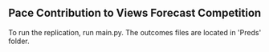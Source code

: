 ## Pace Contribution to Views Forecast Competition

To run the replication, run main.py. The outcomes files are located in 'Preds' folder. 
